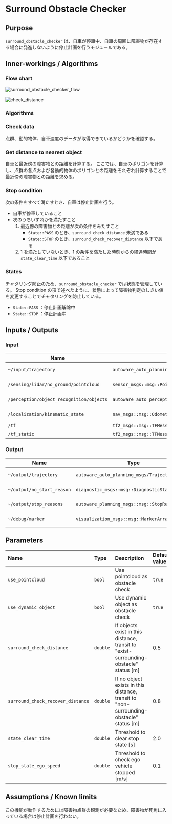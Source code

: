 # Surround Obstacle Checker

## Purpose

`surround_obstacle_checker` は、自車が停車中、自車の周囲に障害物が存在する場合に発進しないように停止計画を行うモジュールである。

## Inner-workings / Algorithms

### Flow chart

![surround_obstacle_checker_flow](./media/surround_obstacle_checker_flow.svg)

![check_distance](./media/check_distance.drawio.svg)

### Algorithms

### Check data

点群、動的物体、自車速度のデータが取得できているかどうかを確認する。

### Get distance to nearest object

自車と最近傍の障害物との距離を計算する。
ここでは、自車のポリゴンを計算し、点群の各点および各動的物体のポリゴンとの距離をそれぞれ計算することで最近傍の障害物との距離を求める。

### Stop condition

次の条件をすべて満たすとき、自車は停止計画を行う。

- 自車が停車していること
- 次のうちいずれかを満たすこと
  1. 最近傍の障害物との距離が次の条件をみたすこと
     - `State::PASS` のとき、`surround_check_distance` 未満である
     - `State::STOP` のとき、`surround_check_recover_distance` 以下である
  2. 1 を満たしていないとき、1 の条件を満たした時刻からの経過時間が `state_clear_time` 以下であること

### States

チャタリング防止のため、`surround_obstacle_checker` では状態を管理している。
Stop condition の項で述べたように、状態によって障害物判定のしきい値を変更することでチャタリングを防止している。

- `State::PASS` ：停止計画解除中
- `State::STOP` ：停止計画中

## Inputs / Outputs

### Input

| Name                                     | Type                                                   | Description          |
| ---------------------------------------- | ------------------------------------------------------ | -------------------- |
| `~/input/trajectory`                     | `autoware_auto_planning_msgs::msg::Trajectory`         | Reference trajectory |
| `/sensing/lidar/no_ground/pointcloud`    | `sensor_msgs::msg::PointCloud2`                        | No ground pointcloud |
| `/perception/object_recognition/objects` | `autoware_auto_perception_msgs::msg::PredictedObjects` | Dynamic objects      |
| `/localization/kinematic_state`          | `nav_msgs::msg::Odometry`                              | Current twist        |
| `/tf`                                    | `tf2_msgs::msg::TFMessage`                             | TF                   |
| `/tf_static`                             | `tf2_msgs::msg::TFMessage`                             | TF static            |

### Output

| Name                       | Type                                           | Description              |
| -------------------------- | ---------------------------------------------- | ------------------------ |
| `~/output/trajectory`      | `autoware_auto_planning_msgs/Trajectory`       | Modified trajectory      |
| `~/output/no_start_reason` | `diagnostic_msgs::msg::DiagnosticStatus`       | No start reason          |
| `~/output/stop_reasons`    | `autoware_planning_msgs::msg::StopReasonArray` | Stop reasons             |
| `~/debug/marker`           | `visualization_msgs::msg::MarkerArray`         | Marker for visualization |

## Parameters

| Name                              | Type     | Description                                                                            | Default value |
| :-------------------------------- | :------- | :------------------------------------------------------------------------------------- | :------------ |
| `use_pointcloud`                  | `bool`   | Use pointcloud as obstacle check                                                       | `true`        |
| `use_dynamic_object`              | `bool`   | Use dynamic object as obstacle check                                                   | `true`        |
| `surround_check_distance`         | `double` | If objects exist in this distance, transit to "exist-surrounding-obstacle" status [m]  | 0.5           |
| `surround_check_recover_distance` | `double` | If no object exists in this distance, transit to "non-surrounding-obstacle" status [m] | 0.8           |
| `state_clear_time`                | `double` | Threshold to clear stop state [s]                                                      | 2.0           |
| `stop_state_ego_speed`            | `double` | Threshold to check ego vehicle stopped [m/s]                                           | 0.1           |

## Assumptions / Known limits

この機能が動作するためには障害物点群の観測が必要なため、障害物が死角に入っている場合は停止計画を行わない。
